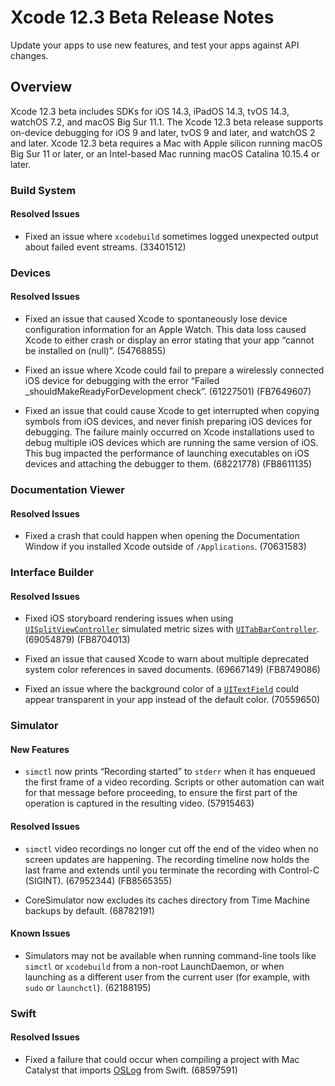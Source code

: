 # Xcode 12.3 Beta Release Notes

Update your apps to use new features, and test your apps against API changes.

## Overview

Xcode 12.3 beta includes SDKs for iOS 14.3, iPadOS 14.3, tvOS 14.3, watchOS 7.2, and macOS Big Sur 11.1. The Xcode 12.3 beta release supports on-device debugging for iOS 9 and later, tvOS 9 and later, and watchOS 2 and later. Xcode 12.3 beta requires a Mac with Apple silicon running macOS Big Sur 11 or later, or an Intel-based Mac running macOS Catalina 10.15.4 or later.

### Build System

#### Resolved Issues

*   Fixed an issue where `xcodebuild` sometimes logged unexpected output about failed event streams. (33401512)

### Devices

#### Resolved Issues

*   Fixed an issue that caused Xcode to spontaneously lose device configuration information for an Apple Watch. This data loss caused Xcode to either crash or display an error stating that your app “cannot be installed on (null)”. (54768855)

*   Fixed an issue where Xcode could fail to prepare a wirelessly connected iOS device for debugging with the error “Failed _shouldMakeReadyForDevelopment check”. (61227501) (FB7649607)

*   Fixed an issue that could cause Xcode to get interrupted when copying symbols from iOS devices, and never finish preparing iOS devices for debugging. The failure mainly occurred on Xcode installations used to debug multiple iOS devices which are running the same version of iOS. This bug impacted the performance of launching executables on iOS devices and attaching the debugger to them. (68221778) (FB8611135)

### Documentation Viewer

#### Resolved Issues

*   Fixed a crash that could happen when opening the Documentation Window if you installed Xcode outside of `/Applications`. (70631583)

### Interface Builder

#### Resolved Issues

*   Fixed iOS storyboard rendering issues when using [`UISplitViewController`](https://developer.apple.com/documentation/uikit/uisplitviewcontroller) simulated metric sizes with [`UITabBarController`](https://developer.apple.com/documentation/uikit/uitabbarcontroller). (69054879) (FB8704013)

*   Fixed an issue that caused Xcode to warn about multiple deprecated system color references in saved documents. (69667149) (FB8749086)

*   Fixed an issue where the background color of a [`UITextField`](https://developer.apple.com/documentation/uikit/uitextfield) could appear transparent in your app instead of the default color. (70559650)

### Simulator

#### New Features

*   `simctl` now prints “Recording started” to `stderr` when it has enqueued the first frame of a video recording. Scripts or other automation can wait for that message before proceeding, to ensure the first part of the operation is captured in the resulting video. (57915463)

#### Resolved Issues

*   `simctl` video recordings no longer cut off the end of the video when no screen updates are happening. The recording timeline now holds the last frame and extends until you terminate the recording with Control-C (SIGINT). (67952344) (FB8565355)

*   CoreSimulator now excludes its caches directory from Time Machine backups by default. (68782191)

#### Known Issues

*   Simulators may not be available when running command-line tools like `simctl` or `xcodebuild` from a non-root LaunchDaemon, or when launching as a different user from the current user (for example, with `sudo` or `launchctl`). (62188195)

### Swift

#### Resolved Issues

*   Fixed a failure that could occur when compiling a project with Mac Catalyst that imports [OSLog](https://developer.apple.com/documentation/oslog) from Swift. (68597591)
